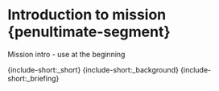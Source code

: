 # Introduction to mission {penultimate-segment}
Mission intro - use at the beginning

{include-short:_short}
{include-short:_background}
{include-short:_briefing}